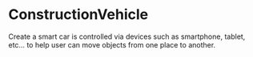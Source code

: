 # ConstructionVehicle
Create a smart car is controlled via devices such as smartphone, tablet, etc… to help user can move objects from one place to another.
